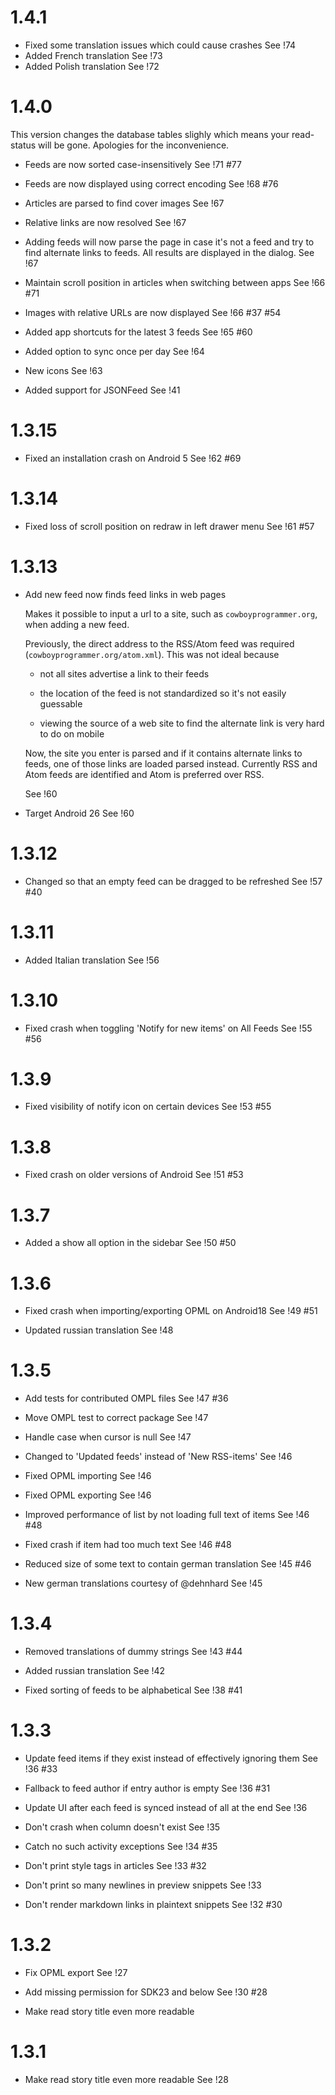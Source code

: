# 1.4.1
*   Fixed some translation issues which could cause crashes
    See !74
*   Added French translation
    See !73
*   Added Polish translation
    See !72

# 1.4.0

This version changes the database tables slighly which means your
read-status will be gone. Apologies for the inconvenience.

*   Feeds are now sorted case-insensitively
    See !71 #77

*   Feeds are now displayed using correct encoding
    See !68 #76

*   Articles are parsed to find cover images
    See !67

*   Relative links are now resolved
    See !67

*   Adding feeds will now parse the page in case it's not a feed and try
    to find alternate links to feeds. All results are displayed in the
    dialog.
    See !67

*   Maintain scroll position in articles when switching between apps
    See !66 #71

*   Images with relative URLs are now displayed
    See !66 #37 #54

*   Added app shortcuts for the latest 3 feeds
    See !65 #60

*   Added option to sync once per day
    See !64

*   New icons
    See !63

*   Added support for JSONFeed
    See !41

# 1.3.15

*   Fixed an installation crash on Android 5
    See !62 #69

# 1.3.14

*   Fixed loss of scroll position on redraw in left drawer menu
    See !61 #57

# 1.3.13

*   Add new feed now finds feed links in web pages

    Makes it possible to input a url to a site, such as
    `cowboyprogrammer.org`, when adding a new feed.

    Previously, the direct address to the RSS/Atom feed was required
    (`cowboyprogrammer.org/atom.xml`). This was not ideal because

    - not all sites advertise a link to their feeds

    - the location of the feed is not standardized so it's not easily
      guessable

    - viewing the source of a web site to find the alternate link is
      very hard to do on mobile

    Now, the site you enter is parsed and if it contains alternate
    links to feeds, one of those links are loaded parsed
    instead. Currently RSS and Atom feeds are identified and Atom is
    preferred over RSS.

    See !60

*   Target Android 26
    See !60

# 1.3.12

*   Changed so that an empty feed can be dragged to be refreshed
    See !57 #40

# 1.3.11

*   Added Italian translation
    See !56

# 1.3.10

*   Fixed crash when toggling 'Notify for new items' on All Feeds
    See !55 #56

# 1.3.9

*   Fixed visibility of notify icon on certain devices
    See !53 #55

# 1.3.8

*   Fixed crash on older versions of Android
    See !51 #53

# 1.3.7

*   Added a show all option in the sidebar
    See !50 #50

# 1.3.6

*   Fixed crash when importing/exporting OPML on Android18
    See !49 #51

*   Updated russian translation
    See !48

# 1.3.5

*   Add tests for contributed OMPL files
    See !47 #36

*   Move OMPL test to correct package
    See !47

*   Handle case when cursor is null
    See !47

*   Changed to 'Updated feeds' instead of 'New RSS-items'
    See !46

*   Fixed OPML importing
    See !46

*   Fixed OPML exporting
    See !46

*   Improved performance of list by not loading full text of items
    See !46 #48

*   Fixed crash if item had too much text
    See !46 #48

*   Reduced size of some text to contain german translation
    See !45 #46

*   New german translations courtesy of @dehnhard
    See !45

# 1.3.4

*   Removed translations of dummy strings
    See !43 #44

*   Added russian translation
    See !42

*   Fixed sorting of feeds to be alphabetical
    See !38 #41

# 1.3.3

*   Update feed items if they exist instead of effectively ignoring them
    See !36 #33

*   Fallback to feed author if entry author is empty
    See !36 #31

*   Update UI after each feed is synced instead of all at the end
    See !36

*   Don't crash when column doesn't exist
    See !35

*   Catch no such activity exceptions
    See !34 #35

*   Don't print style tags in articles
    See !33 #32

*   Don't print so many newlines in preview snippets
    See !33

*   Don't render markdown links in plaintext snippets
    See !32 #30

# 1.3.2

*   Fix OPML export
    See !27

*   Add missing permission for SDK23 and below
    See !30 #28

*   Make read story title even more readable

# 1.3.1

*   Make read story title even more readable
    See !28
